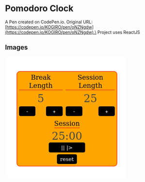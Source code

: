 # Pomodoro Clock

A Pen created on CodePen.io. Original URL: [https://codepen.io/KOGIRO/pen/oNZNgdw](https://codepen.io/KOGIRO/pen/oNZNgdw).\
Project uses ReactJS

## Images

![image not available](https://github.com/KOGIR0/pomodoro-clock/blob/main/imgs/pc.png)
